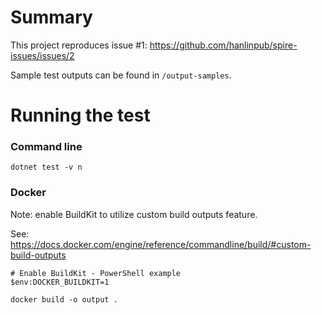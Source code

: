 ﻿# Summary

This project reproduces issue #1: https://github.com/hanlinpub/spire-issues/issues/2

Sample test outputs can be found in `/output-samples`.

# Running the test

### Command line

```
dotnet test -v n
```

### Docker

Note: enable BuildKit to utilize custom build outputs feature.

See: https://docs.docker.com/engine/reference/commandline/build/#custom-build-outputs

```
# Enable BuildKit - PowerShell example
$env:DOCKER_BUILDKIT=1

docker build -o output .
```